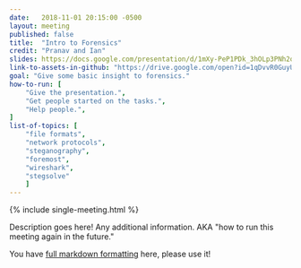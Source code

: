 ```yaml
---
date:   2018-11-01 20:15:00 -0500
layout: meeting
published: false
title:  "Intro to Forensics"
credit: "Pranav and Ian"
slides: https://docs.google.com/presentation/d/1mXy-PeP1PDk_3hOLp3PNh2qHNsVN5u59kKBZOujn03o/edit?usp=sharing
link-to-assets-in-github: "https://drive.google.com/open?id=1qDvvR0GuyUPr9wcsSsvUxlHyshkHqLK_"
goal: "Give some basic insight to forensics."
how-to-run: [
	"Give the presentation.",
	"Get people started on the tasks.",
	"Help people.",
]
list-of-topics: [
	"file formats",
	"network protocols",
	"steganography",
	"foremost",
	"wireshark",
	"stegsolve"
	]
---
```


{% include single-meeting.html  %}

Description goes here! Any additional information.
AKA "how to run this meeting again in the future."

You have [full markdown formatting](https://github.com/adam-p/markdown-here/wiki/Markdown-Cheatsheet) here, please use it!
